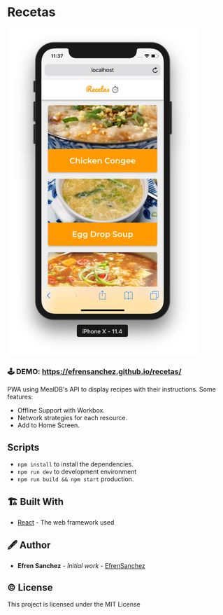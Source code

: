 # Recetas

![App Capture](.docs/captura.png)

### 🕹 DEMO: https://efrensanchez.github.io/recetas/

PWA using MealDB's API to display recipes with their instructions. Some features:

* Offline Support with Workbox.
* Network strategies for each resource.
* Add to Home Screen.

## Scripts

* `npm install` to install the dependencies.
* `npm run dev` to development environment
* `npm run build && npm start` production.

## 🏗️ Built With

- [React](https://reactjs.org/docs/getting-started.html) - The web framework used


## 🖋️ Author

- **Efren Sanchez** - *Initial work* - [EfrenSanchez](https://github.com/EfrenSanchez)

## ©️ License

This project is licensed under the MIT License 
